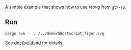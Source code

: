 A simple example that shows how to use *resvg* from `gtk-rs`.

## Run

```bash
cargo run -- ../../demo/Ghostscript_Tiger.svg
```

See [doc/build.md](../../doc/build.md) for details.
